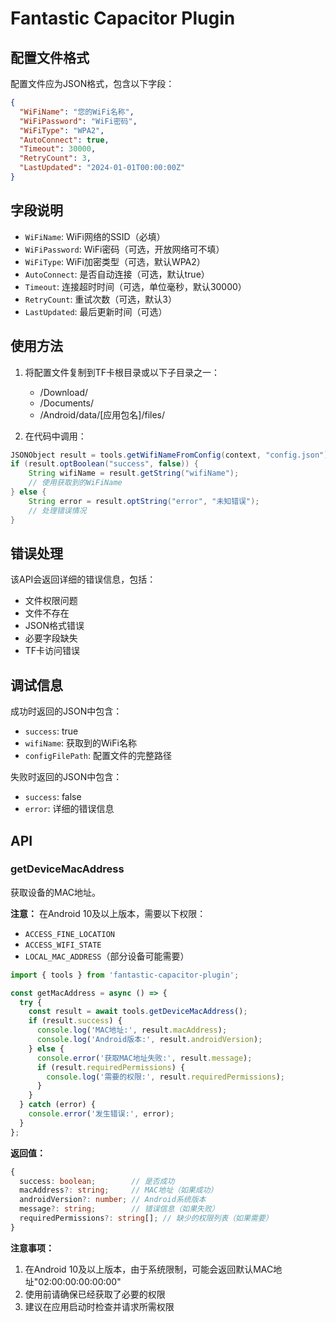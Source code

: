 # Fantastic Capacitor Plugin

## 配置文件格式

配置文件应为JSON格式，包含以下字段：

```json
{
  "WiFiName": "您的WiFi名称",
  "WiFiPassword": "WiFi密码",
  "WiFiType": "WPA2",
  "AutoConnect": true,
  "Timeout": 30000,
  "RetryCount": 3,
  "LastUpdated": "2024-01-01T00:00:00Z"
}
```

## 字段说明

- `WiFiName`: WiFi网络的SSID（必填）
- `WiFiPassword`: WiFi密码（可选，开放网络可不填）
- `WiFiType`: WiFi加密类型（可选，默认WPA2）
- `AutoConnect`: 是否自动连接（可选，默认true）
- `Timeout`: 连接超时时间（可选，单位毫秒，默认30000）
- `RetryCount`: 重试次数（可选，默认3）
- `LastUpdated`: 最后更新时间（可选）

## 使用方法

1. 将配置文件复制到TF卡根目录或以下子目录之一：

   - /Download/
   - /Documents/
   - /Android/data/[应用包名]/files/

2. 在代码中调用：

```java
JSONObject result = tools.getWifiNameFromConfig(context, "config.json");
if (result.optBoolean("success", false)) {
    String wifiName = result.getString("wifiName");
    // 使用获取到的WiFiName
} else {
    String error = result.optString("error", "未知错误");
    // 处理错误情况
}
```

## 错误处理

该API会返回详细的错误信息，包括：

- 文件权限问题
- 文件不存在
- JSON格式错误
- 必要字段缺失
- TF卡访问错误

## 调试信息

成功时返回的JSON中包含：

- `success`: true
- `wifiName`: 获取到的WiFi名称
- `configFilePath`: 配置文件的完整路径

失败时返回的JSON中包含：

- `success`: false
- `error`: 详细的错误信息

## API

### getDeviceMacAddress

获取设备的MAC地址。

**注意：** 在Android 10及以上版本，需要以下权限：

- `ACCESS_FINE_LOCATION`
- `ACCESS_WIFI_STATE`
- `LOCAL_MAC_ADDRESS`（部分设备可能需要）

```typescript
import { tools } from 'fantastic-capacitor-plugin';

const getMacAddress = async () => {
  try {
    const result = await tools.getDeviceMacAddress();
    if (result.success) {
      console.log('MAC地址:', result.macAddress);
      console.log('Android版本:', result.androidVersion);
    } else {
      console.error('获取MAC地址失败:', result.message);
      if (result.requiredPermissions) {
        console.log('需要的权限:', result.requiredPermissions);
      }
    }
  } catch (error) {
    console.error('发生错误:', error);
  }
};
```

**返回值：**

```typescript
{
  success: boolean;        // 是否成功
  macAddress?: string;     // MAC地址（如果成功）
  androidVersion?: number; // Android系统版本
  message?: string;        // 错误信息（如果失败）
  requiredPermissions?: string[]; // 缺少的权限列表（如果需要）
}
```

**注意事项：**

1. 在Android 10及以上版本，由于系统限制，可能会返回默认MAC地址"02:00:00:00:00:00"
2. 使用前请确保已经获取了必要的权限
3. 建议在应用启动时检查并请求所需权限
